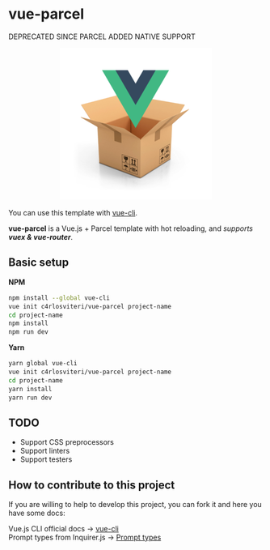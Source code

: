 # vue-parcel

DEPRECATED SINCE PARCEL ADDED NATIVE SUPPORT

<p align="center"><img src="./logo.png" alt="vue-parcel logo"></p>

You can use this template with [vue-cli](https://github.com/vuejs/vue-cli).

**vue-parcel** is a Vue.js + Parcel template with hot reloading, and *supports **vuex & vue-router***.

## Basic setup

**NPM**
``` bash
npm install --global vue-cli
vue init c4rlosviteri/vue-parcel project-name
cd project-name
npm install
npm run dev
```

**Yarn**
``` bash
yarn global vue-cli
vue init c4rlosviteri/vue-parcel project-name
cd project-name
yarn install
yarn run dev
```

## TODO

* Support CSS preprocessors
* Support linters
* Support testers

## How to contribute to this project

If you are willing to help to develop this project, you can fork it and here you have some docs:

Vue.js CLI official docs → [vue-cli](https://github.com/vuejs/vue-cli/blob/master/README.md#writing-custom-templates-from-scratch)  
Prompt types from Inquirer.js → [Prompt types](https://github.com/SBoudrias/Inquirer.js/#question)
